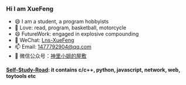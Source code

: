 ### Hi I am XueFeng 
- 😄 I am a student, a program hobbyists
- 🔭 Love: read, program, basketball, motorcycle
- 😄 FutureWork: engaged in explosive compounding
- 👋 WeChat: [Lns-XueFeng](#)
- 📫 Email: 1477792904@qq.com
- 🤔 微信公众号：[神里小姐的屋敷](https://mp.weixin.qq.com/mp/homepage?__biz=Mzg5ODYxMTg0NA==&hid=1&sn=a17f28de8b7df5f0a72a6337d785913b&scene=18)

#### [Self-Study-Road](https://github.com/Lns-XueFeng/CodeRoad): it contains c/c++, python, javascript, network, web, toytools etc
